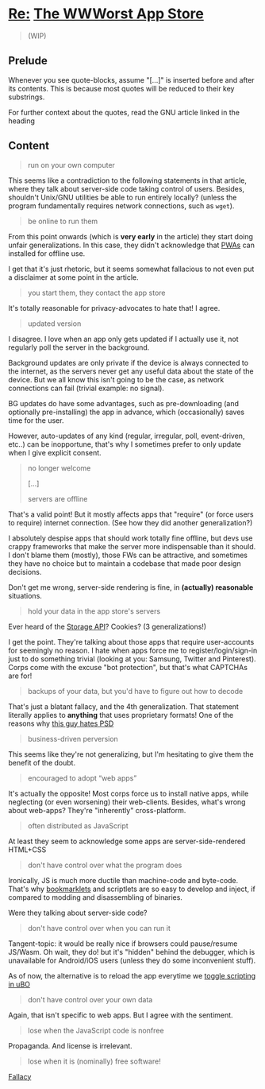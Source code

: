 # [Re:](https://en.wikipedia.org/wiki/List_of_email_subject_abbreviations#Standard_prefixes) [The WWWorst App Store](https://www.gnu.org/philosophy/wwworst-app-store.html)
> (WIP)

## Prelude
Whenever you see quote-blocks, assume "[...]" is inserted before and after its contents. This is because most quotes will be reduced to their key substrings.

For further context about the quotes, read the GNU article linked in the heading

## Content
> run on your own computer

This seems like a contradiction to the following statements in that article, where they talk about server-side code taking control of users. Besides, shouldn't Unix/GNU utilities be able to run entirely locally? (unless the program fundamentally requires network connections, such as `wget`).

> be online to run them

From this point onwards (which is **very early** in the article) they start doing unfair generalizations. In this case, they didn't acknowledge that [PWAs](https://developer.mozilla.org/en-US/docs/Web/Progressive_web_apps) can installed for offline use.

I get that it's just rhetoric, but it seems somewhat fallacious to not even put a disclaimer at some point in the article.

> you start them, they contact the app store

It's totally reasonable for privacy-advocates to hate that! I agree.

> updated version

I disagree. I love when an app only gets updated if I actually use it, not regularly poll the server in the background.

Background updates are only private if the device is always connected to the internet, as the servers never get any useful data about the state of the device. But we all know this isn't going to be the case, as network connections can fail (trivial example: no signal).

BG updates do have some advantages, such as pre-downloading (and optionally pre-installing) the app in advance, which (occasionally) saves time for the user.

However, auto-updates of any kind (regular, irregular, poll, event-driven, etc..) can be inopportune, that's why I sometimes prefer to only update when I give explicit consent.

> no longer welcome
>
> [...]
>
> servers are offline

That's a valid point! But it mostly affects apps that "require" (or force users to require) internet connection. (See how they did another generalization?)

I absolutely despise apps that should work totally fine offline, but devs use crappy frameworks that make the server more indispensable than it should. I don't blame them (mostly), those FWs can be attractive, and sometimes they have no choice but to maintain a codebase that made poor design decisions.

Don't get me wrong, server-side rendering is fine, in **(actually) reasonable** situations.

> hold your data in the app store's servers

Ever heard of the [Storage API](https://developer.mozilla.org/en-US/docs/Web/API/Storage)? Cookies? (3 generalizations!)

I get the point. They're talking about those apps that require user-accounts for seemingly no reason. I hate when apps force me to register/login/sign-in just to do something trivial (looking at you: Samsung, Twitter and Pinterest). Corps come with the excuse "bot protection", but that's what CAPTCHAs are for!

> backups of your data, but you'd have to figure out how to decode

That's just a blatant fallacy, and the 4th generalization. That statement literally applies to **anything** that uses proprietary formats! One of the reasons why [this guy hates PSD](https://github.com/gco/xee/blob/4fa3a6d609dd72b8493e52a68f316f7a02903276/XeePhotoshopLoader.m#L108-L136)

> business-driven perversion

This seems like they're not generalizing, but I'm hesitating to give them the benefit of the doubt.

> encouraged to adopt “web apps”

It's actually the opposite! Most corps force us to install native apps, while neglecting (or even worsening) their web-clients. Besides, what's wrong about web-apps? They're "inherently" cross-platform.

> often distributed as JavaScript

At least they seem to acknowledge some apps are server-side-rendered HTML+CSS

> don't have control over what the program does

Ironically, JS is much more ductile than machine-code and byte-code. That's why [bookmarklets](https://en.wikipedia.org/wiki/Bookmarklet) and scriptlets are so easy to develop and inject, if compared to modding and disassembling of binaries.

Were they talking about server-side code?

> don't have control over when you can run it

Tangent-topic: it would be really nice if browsers could pause/resume JS/Wasm. Oh wait, they do! but it's "hidden" behind the debugger, which is unavailable for Android/iOS users (unless they do some inconvenient stuff).

As of now, the alternative is to reload the app everytime we [toggle scripting in uBO](https://github.com/gorhill/uBlock/wiki/Per-site-switches#no-scripting)

> don't have control over your own data

Again, that isn't specific to web apps. But I agree with the sentiment.

> lose when the JavaScript code is nonfree

Propaganda. And license is irrelevant.

> lose when it is (nominally) free software!

[Fallacy](https://techdirt.com/2012/12/20/stop-saying-if-youre-not-paying-youre-product)
